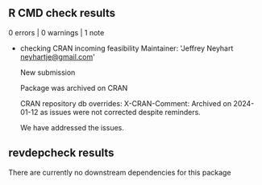 ## R CMD check results

0 errors | 0 warnings | 1 note

* checking CRAN incoming feasibility
  Maintainer: 'Jeffrey Neyhart <neyhartje@gmail.com>'
  
  New submission
  
  Package was archived on CRAN
  
  CRAN repository db overrides:
    X-CRAN-Comment: Archived on 2024-01-12 as issues were not corrected
      despite reminders.
      
  
  We have addressed the issues.
  
  
## revdepcheck results

There are currently no downstream dependencies for this package





